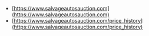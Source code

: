 - [https://www.salvageautosauction.com](https://www.salvageautosauction.com)
- [https://www.salvageautosauction.com/price_history](https://www.salvageautosauction.com/price_history)

